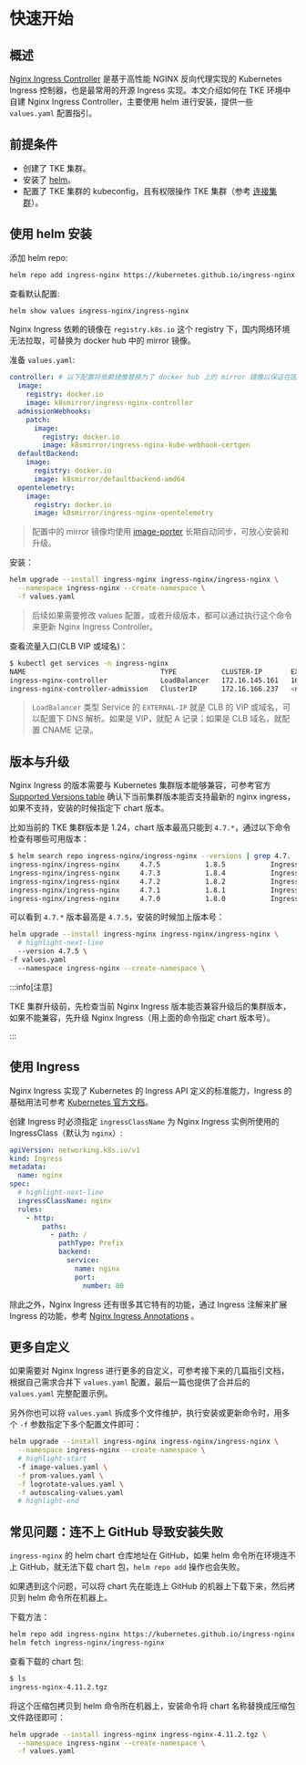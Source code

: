 # 快速开始

## 概述

[Nginx Ingress Controller](https://github.com/kubernetes/ingress-nginx) 是基于高性能 NGINX 反向代理实现的 Kubernetes Ingress 控制器，也是最常用的开源 Ingress 实现。本文介绍如何在 TKE 环境中自建 Nginx Ingress Controller，主要使用 helm 进行安装，提供一些 `values.yaml` 配置指引。

## 前提条件

* 创建了 TKE 集群。
* 安装了 [helm](https://helm.sh/)。
* 配置了 TKE 集群的 kubeconfig，且有权限操作 TKE 集群（参考 [连接集群](https://cloud.tencent.com/document/product/457/32191#a334f679-7491-4e40-9981-00ae111a9094)）。

## 使用 helm 安装

添加 helm repo:

```bash
helm repo add ingress-nginx https://kubernetes.github.io/ingress-nginx
```

查看默认配置:

```bash
helm show values ingress-nginx/ingress-nginx
```

Nginx Ingress 依赖的镜像在 `registry.k8s.io` 这个 registry 下，国内网络环境无法拉取，可替换为 docker hub 中的 mirror 镜像。

准备 `values.yaml`:

```yaml
controller: # 以下配置将依赖镜像替换为了 docker hub 上的 mirror 镜像以保证在国内环境能正常拉取
  image:
    registry: docker.io
    image: k8smirror/ingress-nginx-controller
  admissionWebhooks:
    patch:
      image:
        registry: docker.io
        image: k8smirror/ingress-nginx-kube-webhook-certgen
  defaultBackend:
    image:
      registry: docker.io
      image: k8smirror/defaultbackend-amd64
  opentelemetry:
    image:
      registry: docker.io
      image: k8smirror/ingress-nginx-opentelemetry
```

> 配置中的 mirror 镜像均使用 [image-porter](https://github.com/imroc/image-porter) 长期自动同步，可放心安装和升级。

安装：

```bash showLineNumbers
helm upgrade --install ingress-nginx ingress-nginx/ingress-nginx \
  --namespace ingress-nginx --create-namespace \
  -f values.yaml
```

> 后续如果需要修改 values 配置，或者升级版本，都可以通过执行这个命令来更新 Nginx Ingress Controller。

查看流量入口(CLB VIP 或域名)：

```bash
$ kubectl get services -n ingress-nginx
NAME                                 TYPE           CLUSTER-IP       EXTERNAL-IP     PORT(S)                      AGE
ingress-nginx-controller             LoadBalancer   172.16.145.161   162.14.91.101   80:30683/TCP,443:32111/TCP   53s
ingress-nginx-controller-admission   ClusterIP      172.16.166.237   <none>          443/TCP                      53s
```

> `LoadBalancer` 类型 Service 的 `EXTERNAL-IP` 就是 CLB 的 VIP 或域名，可以配置下 DNS 解析。如果是 VIP，就配 A 记录；如果是 CLB 域名，就配置 CNAME 记录。

## 版本与升级

Nginx Ingress 的版本需要与 Kubernetes 集群版本能够兼容，可参考官方 [Supported Versions table](https://github.com/kubernetes/ingress-nginx?tab=readme-ov-file#supported-versions-table) 确认下当前集群版本能否支持最新的 nginx ingress，如果不支持，安装的时候指定下 chart 版本。

比如当前的 TKE 集群版本是 1.24，chart 版本最高只能到 `4.7.*`，通过以下命令检查有哪些可用版本：

```bash
$ helm search repo ingress-nginx/ingress-nginx --versions | grep 4.7.
ingress-nginx/ingress-nginx     4.7.5           1.8.5           Ingress controller for Kubernetes using NGINX a...
ingress-nginx/ingress-nginx     4.7.3           1.8.4           Ingress controller for Kubernetes using NGINX a...
ingress-nginx/ingress-nginx     4.7.2           1.8.2           Ingress controller for Kubernetes using NGINX a...
ingress-nginx/ingress-nginx     4.7.1           1.8.1           Ingress controller for Kubernetes using NGINX a...
ingress-nginx/ingress-nginx     4.7.0           1.8.0           Ingress controller for Kubernetes using NGINX a...
```

可以看到 `4.7.*` 版本最高是 `4.7.5`，安装的时候加上版本号：

```bash showLineNumbers
helm upgrade --install ingress-nginx ingress-nginx/ingress-nginx \
  # highlight-next-line
  --version 4.7.5 \
-f values.yaml
  --namespace ingress-nginx --create-namespace \
```

:::info[注意]

TKE 集群升级前，先检查当前 Nginx Ingress 版本能否兼容升级后的集群版本，如果不能兼容，先升级 Nginx Ingress（用上面的命令指定 chart 版本号）。

:::

## 使用 Ingress

Nginx Ingress 实现了 Kubernetes 的 Ingress API 定义的标准能力，Ingress 的基础用法可参考 [Kubernetes 官方文档](https://kubernetes.io/docs/concepts/services-networking/ingress/)。

创建 Ingress 时必须指定 `ingressClassName` 为 Nginx Ingress 实例所使用的 IngressClass（默认为 `nginx`）:

```yaml showLineNumbers
apiVersion: networking.k8s.io/v1
kind: Ingress
metadata:
  name: nginx
spec:
  # highlight-next-line
  ingressClassName: nginx
  rules:
    - http:
        paths:
          - path: /
            pathType: Prefix
            backend:
              service:
                name: nginx
                port:
                  number: 80
```

除此之外，Nginx Ingress 还有很多其它特有的功能，通过 Ingress 注解来扩展 Ingress 的功能，参考 [Nginx Ingress Annotations](https://kubernetes.github.io/ingress-nginx/user-guide/nginx-configuration/annotations/) 。

## 更多自定义

如果需要对 Nginx Ingress 进行更多的自定义，可参考接下来的几篇指引文档，根据自己需求合并下 `values.yaml` 配置，最后一篇也提供了合并后的 `values.yaml` 完整配置示例。

另外你也可以将 `values.yaml` 拆成多个文件维护，执行安装或更新命令时，用多个 `-f` 参数指定下多个配置文件即可：

```bash showLineNumbers
helm upgrade --install ingress-nginx ingress-nginx/ingress-nginx \
  --namespace ingress-nginx --create-namespace \
  # highlight-start
  -f image-values.yaml \
  -f prom-values.yaml \
  -f logrotate-values.yaml \
  -f autoscaling-values.yaml
  # highlight-end
```

## 常见问题：连不上 GitHub 导致安装失败

`ingress-nginx` 的 helm chart 仓库地址在 GitHub，如果 helm 命令所在环境连不上 GitHub，就无法下载 chart 包，`helm repo add` 操作也会失败。

如果遇到这个问题，可以将 chart 先在能连上 GitHub 的机器上下载下来，然后拷贝到 helm 命令所在机器上。

下载方法：

```bash showLineNumbers
helm repo add ingress-nginx https://kubernetes.github.io/ingress-nginx
helm fetch ingress-nginx/ingress-nginx
```

查看下载的 chart 包:

```bash
$ ls
ingress-nginx-4.11.2.tgz
```

将这个压缩包拷贝到 helm 命令所在机器上，安装命令将 chart 名称替换成压缩包文件路径即可：

```bash showLineNumbers
helm upgrade --install ingress-nginx ingress-nginx-4.11.2.tgz \
  --namespace ingress-nginx --create-namespace \
  -f values.yaml
```
